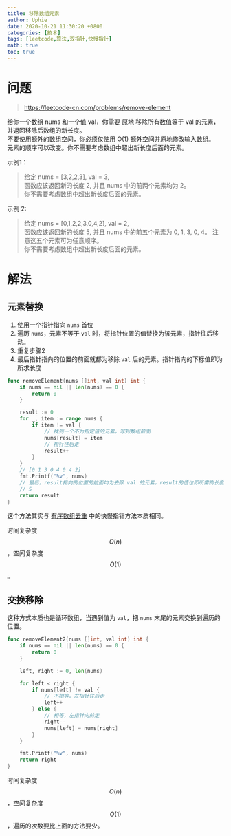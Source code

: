 ```yaml
---
title: 移除数组元素
author: Uphie
date: 2020-10-21 11:30:20 +0800
categories: [技术]
tags: [leetcode,算法,双指针,快慢指针]
math: true
toc: true
---
```


# 问题

> https://leetcode-cn.com/problems/remove-element

给你一个数组 nums 和一个值 val，你需要 原地 移除所有数值等于 val 的元素，并返回移除后数组的新长度。\
不要使用额外的数组空间，你必须仅使用 O(1) 额外空间并原地修改输入数组。\
元素的顺序可以改变。你不需要考虑数组中超出新长度后面的元素。

示例1：
>给定 nums = [3,2,2,3], val = 3,\
函数应该返回新的长度 2, 并且 nums 中的前两个元素均为 2。\
你不需要考虑数组中超出新长度后面的元素。

示例 2:
>给定 nums = [0,1,2,2,3,0,4,2], val = 2,\
函数应该返回新的长度 5, 并且 nums 中的前五个元素为 0, 1, 3, 0, 4。
注意这五个元素可为任意顺序。\
你不需要考虑数组中超出新长度后面的元素。

# 解法

## 元素替换

1. 使用一个指针指向 `nums` 首位
2. 遍历 `nums`，元素不等于 `val` 时，将指针位置的值替换为该元素，指针往后移动。
3. 重复步骤2
3. 最后指针指向的位置的前面就都为移除 `val` 后的元素。指针指向的下标值即为所求长度


```go
func removeElement(nums []int, val int) int {
	if nums == nil || len(nums) == 0 {
		return 0
	}

	result := 0
	for _, item := range nums {
		if item != val {
			// 找到一个不为指定值的元素，写到数组前面
			nums[result] = item
			// 指针往后走
			result++
		}
	}
	// [0 1 3 0 4 0 4 2]
	fmt.Printf("%v", nums)
    // 最后，result指向的位置的前面均为去除 val 的元素，result的值也即所需的长度
    // 5
	return result
}
```

这个方法其实与 [有序数组去重](https://uphie.studio/2020-10-14/%E6%9C%89%E5%BA%8F%E6%95%B0%E7%BB%84%E5%8E%BB%E9%87%8D) 中的快慢指针方法本质相同。

时间复杂度 $$O(n)$$，空间复杂度 $$O(1)$$。

## 交换移除

这种方式本质也是循环数组，当遇到值为 `val`，把 `nums` 末尾的元素交换到遍历的位置。
```go
func removeElement2(nums []int, val int) int {
	if nums == nil || len(nums) == 0 {
		return 0
	}

	left, right := 0, len(nums)

	for left < right {
		if nums[left] != val {
			// 不相等，左指针往后走
			left++
		} else {
			// 相等，左指针向前走
			right--
			nums[left] = nums[right]
		}
	}

	fmt.Printf("%v", nums)
	return right
}
```

时间复杂度 $$O(n)$$，空间复杂度$$O(1)$$，遍历的次数要比上面的方法要少。
